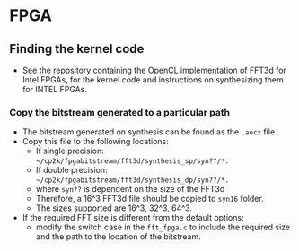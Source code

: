 # FPGA

## Finding the kernel code

- See [the repository](https://github.com/pc2/fft3d-fpga) containing the OpenCL implementation of FFT3d for Intel FPGAs, for the kernel code and instructions on synthesizing them for INTEL FPGAs.

### Copy the bitstream generated to a particular path

- The bitstream generated on synthesis can be found as the `.aocx` file.
- Copy this file to the following locations:
  - If single precision: `~/cp2k/fpgabitstream/fft3d/synthesis_sp/syn??/*.`
  - If double precision: `~/cp2k/fpgabitstream/fft3d/synthesis_dp/syn??/*.`
  - where `syn??` is dependent on the size of the FFT3d
  - Therefore, a 16^3 FFT3d file should be copied to `syn16` folder.
  - The sizes supported are 16^3, 32^3, 64^3.
- If the required FFT size is different from the default options:
  - modify the switch case in the `fft_fpga.c` to include the required size
    and the path to the location of the bitstream.
